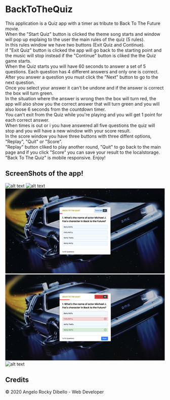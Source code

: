 # BackToTheQuiz

This application is a Quiz app with a timer as tribute to Back To The Future movie.<br>
When the "Start Quiz" button is clicked the theme song starts and window will pop up explaing to the user the main rules of the quiz (5 rules).<br>
In this rules window we have two buttons (Exit Quiz and Continue).<br>
if "Exit Quiz" button is clicked the app will go back to the starting point and the music will stop instead if the "Continue" button is cliked the the Quiz game starts.<br>
When the Quiz starts you will have 60 seconds to answer a set of 5 questions. Each question has 4 different answers and only one is correct.
After you answer a question you must click the "Next" button to go to the next question.  <br>
Once you select your answer it can't be undone and if the answer is correct the box will turn green. <br>
In the situation where the answer is wrong then the box will turn red, the app will also show you the correct answer that will turn green and you will also loose 6 seconds from the countdown timer.<br>
You can't exit from the Quiz while you're playing and you will get 1 point for each correct answer.<br>
When times is out or i you have answered all five questions the quiz will stop and you will have a new window with your score result.<br>
In the score window you have three buttons with three diffent options, "Replay", "Quit" or "Score".<br>
"Replay" button cliked to play another round, "Quit" to go back to the main page and if you click "Score" you can save your result to the localstorage.<br>
"Back To The Quiz" is mobile responsive. Enjoy!


## ScreenShots of the app!

![alt text](https://github.com/Dibello80/BackToTheQuiz/blob/main/screeshot_app/Screen%20Shot_1.png)
![alt text](https://github.com/Dibello80/BackToTheQuiz/blob/main/screeshot_app/Screen%20Shot_2.png)
![alt text](https://github.com/Dibello80/BackToTheQuiz/blob/main/screeshot_app/Screen%20Shot_3.png)
![alt text](https://github.com/Dibello80/BackToTheQuiz/blob/main/screeshot_app/Screen%20Shot_4.png)
![alt text](https://github.com/Dibello80/BackToTheQuiz/blob/main/screeshot_app/Screen%20Shot_5.png)



## Credits

© 2020 Angelo Rocky Dibello - Web Developer


